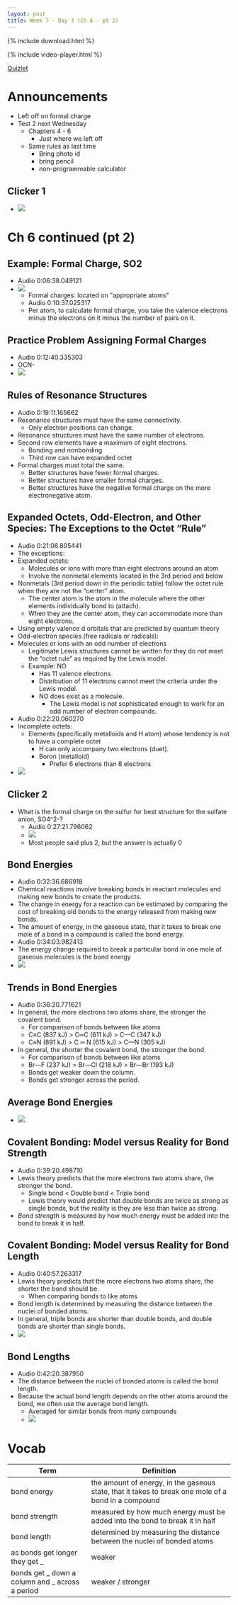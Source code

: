 ```yaml
---
layout: post
title: Week 7 - Day 3 (Ch 6 - pt 2)
---
```


{% include download.html %}

{% include video-player.html %}

<script>
  new AudioNavigator({videoId:"Udy4_F5rpNY"});
</script>

[Quizlet](https://quizlet.com/_2l40gx)

# Announcements

+ Left off on formal charge
+ Test 2 next Wednesday
  + Chapters 4 - 6
    + Just where we left off
  + Same rules as last time
    + Bring photo id
    + bring pencil
    + non-programmable calculator

## Clicker 1

+ ![](../../../assets/2016-09-30-week-7-day-3-3b922.png)

# Ch 6 continued (pt 2)

## Example: Formal Charge, SO2

+ Audio 0:06:38.049121
+ ![](../../../assets/2016-09-30-week-7-day-3-c0d17.png)
  + Formal charges: located on "appropriate atoms"
  + Audio 0:10:37.025317
  + Per atom, to calculate formal charge, you take the valence electrons minus the electrons on it minus the number of pairs on it.

## Practice Problem Assigning Formal Charges

+ Audio 0:12:40.335303
+ OCN-
+ ![](../../../assets/2016-09-30-week-7-day-3-59e5e.png)

## Rules of Resonance Structures

+ Audio 0:19:11.165662
+ Resonance structures must have the same connectivity.
  + Only electron positions can change.
+ Resonance structures must have the same number of electrons.
+ Second row elements have a maximum of eight electrons.
  + Bonding and nonbonding
  + Third row can have expanded octet
+ Formal charges must total the same.
  + Better structures have fewer formal charges.
  + Better structures have smaller formal charges.
  + Better structures have the negative formal charge on the more electronegative atom.

## Expanded Octets, Odd-Electron, and Other Species: The Exceptions to the Octet “Rule”

+ Audio 0:21:06.805441
+ The exceptions:
+ Expanded octets:
  + Molecules or ions with more than eight electrons around an atom
  + Involve the nonmetal elements located in the 3rd period
and below
+ Nonmetals (3rd period down in the periodic table) follow the
octet rule when they are not the “center” atom.
  + The center atom is the atom in the molecule where the
  other elements individually bond to (attach).
  + When they are the center atom, they can accommodate more than eight electrons.
+ Using empty valence d orbitals that are predicted by
quantum theory
+ Odd-electron species (free radicals or radicals):
+ Molecules or ions with an odd number of electrons
  + Legitimate Lewis structures cannot be written for they do not meet the “octet rule” as required by the Lewis model.
  + Example: NO
    + Has 11 valence electrons
    + Distribution of 11 electrons cannot meet the criteria under the Lewis model.
    + NO does exist as a molecule.
      + The Lewis model is not sophisticated enough to work for an odd number of electron compounds.
+ Audio 0:22:20.060270
+ Incomplete octets:
  + Elements (specifically metalloids and H atom) whose tendency is not to have a complete octet
    + H can only accompany two electrons (duet).
    + Boron (metalloid)
      + Prefer 6 electrons than 8 electrons
+ ![](../../../assets/2016-09-30-week-7-day-3-94170.png)

## Clicker 2

+ What is the formal charge on the sulfur for best structure for the sulfate anion, SO4^2-?
  + Audio 0:27:21.796062
  + ![](../../../assets/2016-09-30-week-7-day-3-ef25e.png)
  + Most people said plus 2, but the answer is actually 0

## Bond Energies

+ Audio 0:32:36.686918
+ Chemical reactions involve breaking bonds in
reactant molecules and making new bonds to
create the products.
+ The change in energy for a reaction can be
estimated by comparing the cost of breaking old
bonds to the energy released from making new
bonds.
+ The amount of energy, in the gaseous state, that it
takes to break one mole of a bond in a compound is called the bond energy.
+ Audio 0:34:03.982413
+ The energy change required to break a particular bond in one mole of gaseous molecules is the bond energy
+ ![](../../../assets/2016-09-30-week-7-day-3-02de3.png)

## Trends in Bond Energies

+ Audio 0:36:20.771621
+ In general, the more electrons two atoms share, the
stronger the covalent bond.
  + For comparison of bonds between like atoms
  + C≡C (837 kJ) > C═C (611 kJ) > C—C (347 kJ)
  + C≡N (891 kJ) > C ═ N (615 kJ) > C—N (305 kJ)
+ In general, the shorter the covalent bond, the stronger
the bond.
  + For comparison of bonds between like atoms
  + Br—F (237 kJ) > Br—Cl (218 kJ) > Br—Br (193 kJ)
  + Bonds get weaker down the column.
  + Bonds get stronger across the period.

## Average Bond Energies

+ ![](../../../assets/2016-09-30-week-7-day-3-537b9.png)

## Covalent Bonding: Model versus Reality for Bond Strength

+ Audio 0:39:20.498710
+ Lewis theory predicts that the more electrons two atoms
share, the stronger the bond.
  + Single bond < Double bond < Triple bond
  + Lewis theory would predict that double bonds are twice as strong as single bonds, but the reality is they are less than twice as strong.
+ *Bond strength* is measured by how much energy must be
added into the bond to break it in half.

## Covalent Bonding: Model versus Reality for Bond Length

+ Audio 0:40:57.263317
+ Lewis theory predicts that the more electrons two atoms share, the shorter the bond should be.
  + When comparing bonds to like atoms
+ Bond length is determined by measuring the distance between the nuclei of bonded atoms.
+ In general, triple bonds are shorter than double bonds, and double bonds are shorter than single bonds.
+ ![](../../../assets/2016-09-30-week-7-day-3-e6a78.png)

## Bond Lengths

+ Audio 0:42:20.387950
+ The distance between the nuclei of bonded atoms is
called the bond length.
+ Because the actual bond length depends on the other
atoms around the bond, we often use the average
bond length.
  + Averaged for similar bonds from many compounds
  + ![](../../../assets/2016-09-30-week-7-day-3-9dd7b.png)

# Vocab

| Term | Definition |
| --- | --- |
| bond energy | the amount of energy, in the gaseous state, that it takes to break one mole of a bond in a compound |
| bond strength | measured by how much energy must be added into the bond to break it in half |
| bond length | determined by measuring the distance between the nuclei of bonded atoms |
| as bonds get longer they get _ | weaker |
| bonds get _ down a column and _ across a period | weaker / stronger |
